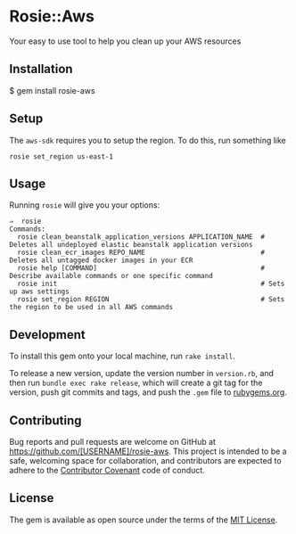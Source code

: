 # Rosie::Aws

Your easy to use tool to help you clean up your AWS resources

## Installation

  $ gem install rosie-aws

## Setup
  The ```aws-sdk``` requires you to setup the region. To do this, run something like

  ```rosie set_region us-east-1```

## Usage

Running ```rosie``` will give you your options:

```
⇒  rosie
Commands:
  rosie clean_beanstalk_application_versions APPLICATION_NAME  # Deletes all undeployed elastic beanstalk application versions
  rosie clean_ecr_images REPO_NAME                             # Deletes all untagged docker images in your ECR
  rosie help [COMMAND]                                         # Describe available commands or one specific command
  rosie init                                                   # Sets up aws settings
  rosie set_region REGION                                      # Sets the region to be used in all AWS commands
```
## Development

To install this gem onto your local machine, run `rake install`.

To release a new version, update the version number in `version.rb`, and then run `bundle exec rake release`, which will create a git tag for the version, push git commits and tags, and push the `.gem` file to [rubygems.org](https://rubygems.org).

## Contributing

Bug reports and pull requests are welcome on GitHub at https://github.com/[USERNAME]/rosie-aws. This project is intended to be a safe, welcoming space for collaboration, and contributors are expected to adhere to the [Contributor Covenant](contributor-covenant.org) code of conduct.


## License

The gem is available as open source under the terms of the [MIT License](http://opensource.org/licenses/MIT).
